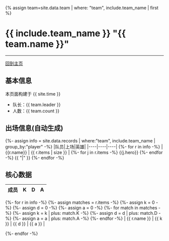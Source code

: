 {% assign team=site.data.team | where: "team", include.team_name | first %}

# {{ include.team_name }} "{{ team.name }}"
---
[回到主页](index.html)

## 基本信息
本页面构建于 {{ site.time }}

- 队长：{{ team.leader }}
- 人数：{{ team.count }}

## 出场信息(自动生成)

{%- assign info = site.data.records | where:"team", include.team_name | group_by:"player" -%}
|队员|上场|英雄|
|----|----|----|
{%- for r in info -%}
| {{r.name}}  |  {{ r.items | size }} |  {%- for j in r.items -%}  {{j.hero}}  {%- endfor -%}  {{ "|" }}
{%- endfor -%}

## 核心数据

|成员|K|D|A|
|----|----|----|----|
{%- for r in info -%}
  {%- assign matches = r.items -%}
  {%- assign k = 0 -%}
  {%- assign d = 0 -%}
  {%- assign a = 0 -%}
  {%- for match in matches -%}
      {%- assign k = k | plus: match.K -%}
      {%- assign d = d | plus: match.D -%}
      {%- assign a = a | plus: match.A -%}
  {%- endfor -%}
| {{ r.name }} | {{ k }} | {{ d }} | {{ a }}  |

{%- endfor -%}
